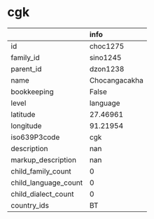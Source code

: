 # cgk
|                      | info          |
|:---------------------|:--------------|
| id                   | choc1275      |
| family_id            | sino1245      |
| parent_id            | dzon1238      |
| name                 | Chocangacakha |
| bookkeeping          | False         |
| level                | language      |
| latitude             | 27.46961      |
| longitude            | 91.21954      |
| iso639P3code         | cgk           |
| description          | nan           |
| markup_description   | nan           |
| child_family_count   | 0             |
| child_language_count | 0             |
| child_dialect_count  | 0             |
| country_ids          | BT            |